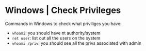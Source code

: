 # Windows | Check Privileges

Commands in Windows to check what priviliges you have:
- `whoami`: you should have nt authority/system
- `net user`: list out all the users on the system
- `whoami /priv`: you should see all the privs associated with admin
